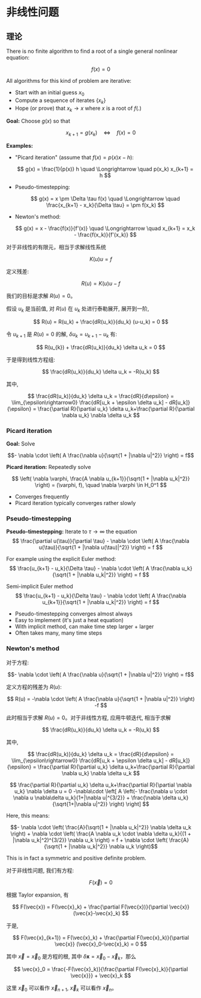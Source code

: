 # 非线性问题

## 理论

There is no finite algorithm to find a root of a single general nonlinear equation:

$$ f(x) = 0 $$

All algorithms for this kind of problem are iterative:

- Start with an initial guess $x_0$
- Compute a sequence of iterates $\{ x_k \}$
- Hope (or prove) that $x_k \to x$ where $x$ is a root of $f(.)$

**Goal:** Choose $g(x)$ so that

$$ x_{k+1} = g(x_k) \quad \Longleftrightarrow \quad f(x) = 0 $$

**Examples:**

- "Picard iteration" (assume that $f(x) = p(x) x - h$):

  $$ g(x) = \frac{1}{p(x)} h \quad \Longrightarrow \quad p(x_k) x_{k+1} = h $$

- Pseudo-timestepping:

  $$ g(x) = x \pm \Delta \tau f(x) \quad \Longrightarrow \quad \frac{x_{k+1} - x_k}{\Delta \tau} = \pm f(x_k) $$

- Newton's method:

  $$ g(x) = x - \frac{f(x)}{f'(x)} \quad \Longrightarrow \quad x_{k+1} = x_k - \frac{f(x_k)}{f'(x_k)} $$


对于非线性的有限元，相当于求解线性系统 

$$
K(u) u = f
$$

定义残差:

$$
R(u) = K(u) u -f 
$$

我们的目标是求解 $R(u) = 0$。

假设 $u_{k}$ 是当前值, 对 $R(u)$ 在 $u_k$ 处进行泰勒展开, 展开到一阶,

$$
R(u) = R(u_k) + \frac{dR(u_k)}{du_k} (u-u_k) = 0
$$

令 $u_{k+1}$ 是 $R(u)=0$ 的解, $\delta u_k = u_{k+1} - u_k$ 有:

$$
R(u_{k}) + \frac{dR(u_k)}{du_k} \delta u_k = 0
$$

于是得到线性方程组:

$$
\frac{dR(u_k)}{du_k} \delta u_k = -R(u_k)
$$

其中,

$$
\frac{dR(u_k)}{du_k} \delta u_k = \frac{dR}{d\epsilon} = \lim_{\epsilon\rightarrow0} \frac{dR[u_k + \epsilon \delta u_k] - dR[u_k]}{\epsilon} = \frac{\partial R}{\partial u_k} \delta u_k+\frac{\partial R}{\partial \nabla u_k} \nabla \delta u_k
$$


### Picard iteration 

**Goal:** Solve

$$- \nabla \cdot \left( A \frac{\nabla u}{\sqrt{1 + |\nabla u|^2}} \right) = f$$

**Picard iteration:** Repeatedly solve

$$
\left( \nabla \varphi, \frac{A \nabla u_{k+1}}{\sqrt{1 + |\nabla u_k|^2}} \right) = (\varphi, f), \quad \nabla \varphi \in H_0^1
$$

- Converges frequently
- Picard iteration typically converges rather slowly

### Pseudo-timestepping

**Pseudo-timestepping:** Iterate to $\tau \to \infty$ the equation
$$
\frac{\partial u(\tau)}{\partial \tau} - \nabla \cdot \left( A \frac{\nabla u(\tau)}{\sqrt{1 + |\nabla u(\tau)|^2}} \right) = f
$$

For example using the explicit Euler method:
$$
\frac{u_{k+1} - u_k}{\Delta \tau} - \nabla \cdot \left( A \frac{\nabla u_k}{\sqrt{1 + |\nabla u_k|^2}} \right) = f
$$

Semi-implicit Euler method
$$
\frac{u_{k+1} - u_k}{\Delta \tau} - \nabla \cdot \left( A \frac{\nabla u_{k+1}}{\sqrt{1 + |\nabla u_k|^2}} \right) = f
$$

- Pseudo-timestepping converges almost always
- Easy to implement (it's just a heat equation)
- With implicit method, can make time step larger + larger
- Often takes many, many time steps

### Newton's method

对于方程:

$$- \nabla \cdot \left( A \frac{\nabla u}{\sqrt{1 + |\nabla u|^2}} \right) = f$$

定义方程的残差为 $R(u)$: 

$$
R(u) = -\nabla \cdot \left( A \frac{\nabla u}{\sqrt{1 + |\nabla u|^2}} \right) -f
$$

此时相当于求解 $R(u) = 0$。对于非线性方程, 应用牛顿迭代, 相当于求解 


$$
\frac{dR(u_k)}{du_k} \delta u_k = -R(u_k)
$$

其中,

$$
\frac{dR(u_k)}{du_k} \delta u_k = \frac{dR}{d\epsilon} = \lim_{\epsilon\rightarrow0} \frac{dR[u_k + \epsilon \delta u_k] - dR[u_k]}{\epsilon} = \frac{\partial R}{\partial u_k} \delta u_k+\frac{\partial R}{\partial \nabla u_k} \nabla \delta u_k
$$

$$
 \frac{\partial R}{\partial u_k} \delta u_k+\frac{\partial R}{\partial \nabla u_k} \nabla \delta u = 0 -\nabla\cdot \left[ A \left(- \frac{\nabla u \cdot \nabla u \nabla\delta u_k}{1+|\nabla u|^{3/2}} + \frac{\nabla \delta u_k}{\sqrt{1+|\nabla u|^2}} \right)  \right]
$$


Here, this means:

$$- \nabla \cdot \left( \frac{A}{\sqrt{1 + |\nabla u_k|^2}} \nabla \delta u_k \right) + \nabla \cdot \left( \frac{A \nabla u_k \cdot \nabla \delta u_k}{(1 + |\nabla u_k|^2)^{3/2}} \nabla u_k \right) = f + \nabla \cdot \left( \frac{A}{\sqrt{1 + |\nabla u_k|^2}} \nabla u_k \right)$$

This is in fact a symmetric and positive definite problem.





对于非线性问题, 我们有方程:

$$
F(\vec{x}) = 0
$$

根据 Taylor expansion, 有

$$
F(\vec{x}) = F(\vec{x}_k) + \frac{\partial F(\vec{x})}{\partial \vec{x}} (\vec{x}-\vec{x}_k)
$$

于是, 

$$
F(\vec{x}_{k+1}) = F(\vec{x}_k) + \frac{\partial F(\vec{x}_k)}{\partial \vec{x}} (\vec{x}_0-\vec{x}_k) = 0
$$

其中 $\vec{x}=\vec{x}_0$ 是方程的根, 其中 $\delta \mathbf{x}=\vec{x}_0-\vec{x}_k$，那么

$$
\vec{x}_0 = \frac{-F(\vec{x}_k)}{\frac{\partial F(\vec{x}_k)}{\partial \vec{x}}} + \vec{x}_k
$$

这里 $\vec{x}_0$ 可以看作 $\vec{x}_{n+1}$, $\vec{x}_k$ 可以看作 $\vec{x}_n$。

<!--stackedit_data:
eyJoaXN0b3J5IjpbLTEwMzM3Mjc0MywxMzQwNjk5NDQ1LC0yNT
cxOTI3NTIsMjQ2NTAwNjU5LDE3MTA0Mjk0MDIsMTc3MDYyMjM2
MiwyMDI4ODg2OTU5LDQxNzMyMjk3MCwtMTg2MDUxMzk1MywtMT
I1NjAzNjk4NCwtNjgxMzgwNDgyLC0xODMwMzY0NzQxLDE2NDIw
NTgwODUsMTkwMzQ0NDM0MiwtMTgyMDUyMTY1MiwtMzY1NTc0NT
kxLC0xMjMwODUxMzIzLC04OTk2MjcyNzQsNDM2NDc4NTcxLC02
Mzg2MTE5NjRdfQ==
-->